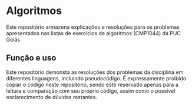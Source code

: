 # Algoritmos

Este repositório armazena explicações e resoluções para os problemas apresentados nas listas de exercícios de algoritmos (CMP1044) da PUC Goiás

## Função e uso

Este repositório demonsta as resoluções dos problemas da disciplina em diferentes linguagens, incluindo pseudocódigo. É expressamente proibido copiar o código neste repositório, sendo este reservado apenas para a leitura e comparação com seu próprio código, assim como o possível esclarecimento de dúvidas restantes.
